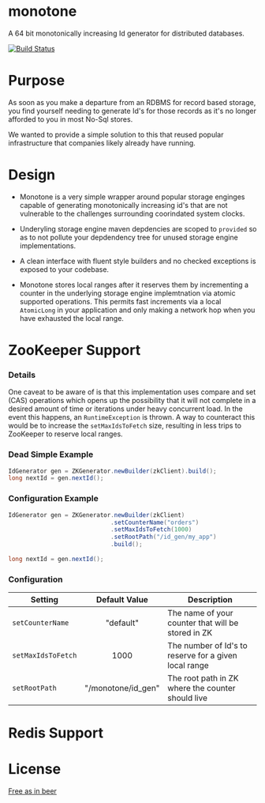 monotone
========

A 64 bit monotonically increasing Id generator for distributed databases.

[![Build Status](https://travis-ci.org/evertrue/monotone.svg)](https://travis-ci.org/evertrue/monotone)

# Purpose
As soon as you make a departure from an RDBMS for record based storage, you find yourself needing to generate Id's for those records as it's no longer afforded to you in most No-Sql stores.

We wanted to provide a simple solution to this that reused popular infrastructure that companies likely already have running. 

# Design

* Monotone is a very simple wrapper around popular storage enginges capable of generating monotonically increasing id's that are not vulnerable to the challenges surrounding coorindated system clocks.

* Underyling storage engine maven depdencies are scoped to `provided` so as to not pollute your depdendency tree for unused storage engine implementations.

* A clean interface with fluent style builders and no checked exceptions is exposed to your codebase.

* Monotone stores local ranges after it reserves them by incrementing a counter in the underlying storage engine implemtnation via atomic supported operations. This permits fast increments via a local `AtomicLong` in your application and only making a network hop when you have exhausted the local range.


# ZooKeeper Support

### Details 
One caveat to be aware of is that this implementation uses compare and set (CAS) operations which opens up the possibility that it will not complete in a desired amount of time or iterations under heavy concurrent load. In the event this happens, an `RuntimeException` is thrown. A way to counteract this would be to increase the `setMaxIdsToFetch` size, resulting in less trips to ZooKeeper to reserve local ranges.

### Dead Simple Example
```java
IdGenerator gen = ZKGenerator.newBuilder(zkClient).build();             
long nextId = gen.nextId();
```

### Configuration Example
```java
IdGenerator gen = ZKGenerator.newBuilder(zkClient)
                             .setCounterName("orders")
                             .setMaxIdsToFetch(1000)
                             .setRootPath("/id_gen/my_app")
                             .build();
                             
long nextId = gen.nextId();
```

### Configuration
|Setting|Default Value|Description|
|-------|:-------------:|-----------|
|`setCounterName`|"default"|The name of your counter that will be stored in ZK|
|`setMaxIdsToFetch`|1000|The number of Id's to reserve for a given local range|
|`setRootPath`|"/monotone/id_gen"|The root path in ZK where the counter should live|

# Redis Support

# License
[Free as in beer](https://github.com/evertrue/monotone/blob/master/LICENSE)

